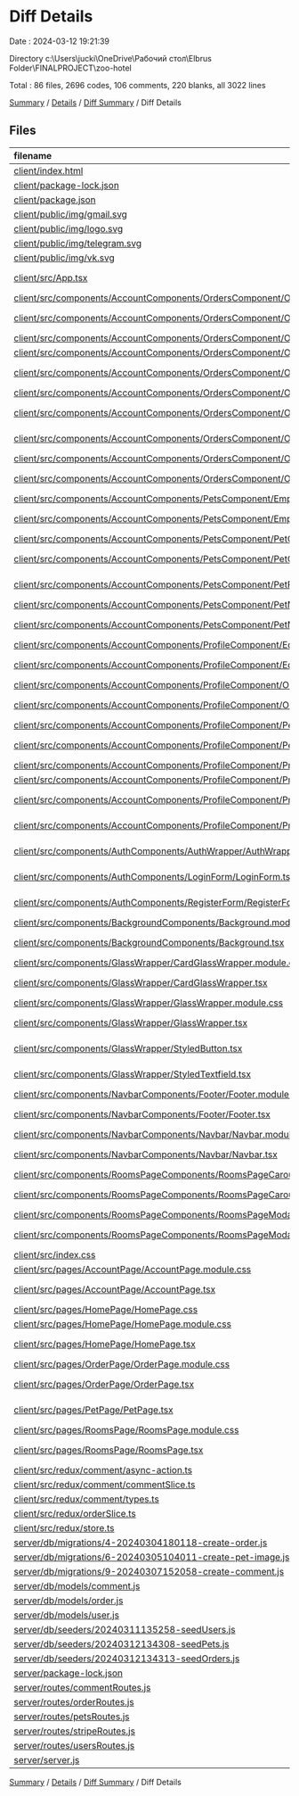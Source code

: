 # Diff Details

Date : 2024-03-12 19:21:39

Directory c:\\Users\\jucki\\OneDrive\\Рабочий стол\\Elbrus Folder\\FINALPROJECT\\zoo-hotel

Total : 86 files,  2696 codes, 106 comments, 220 blanks, all 3022 lines

[Summary](results.md) / [Details](details.md) / [Diff Summary](diff.md) / Diff Details

## Files
| filename | language | code | comment | blank | total |
| :--- | :--- | ---: | ---: | ---: | ---: |
| [client/index.html](/client/index.html) | HTML | 3 | 0 | 0 | 3 |
| [client/package-lock.json](/client/package-lock.json) | JSON | 64 | 0 | 0 | 64 |
| [client/package.json](/client/package.json) | JSON | 2 | 0 | 0 | 2 |
| [client/public/img/gmail.svg](/client/public/img/gmail.svg) | XML | 1 | 0 | 0 | 1 |
| [client/public/img/logo.svg](/client/public/img/logo.svg) | XML | 9 | 0 | 0 | 9 |
| [client/public/img/telegram.svg](/client/public/img/telegram.svg) | XML | 1 | 0 | 0 | 1 |
| [client/public/img/vk.svg](/client/public/img/vk.svg) | XML | 1 | 0 | 0 | 1 |
| [client/src/App.tsx](/client/src/App.tsx) | TypeScript JSX | 11 | 0 | -1 | 10 |
| [client/src/components/AccountComponents/OrdersComponent/OrderCard.module.css](/client/src/components/AccountComponents/OrdersComponent/OrderCard.module.css) | CSS | 130 | 0 | 27 | 157 |
| [client/src/components/AccountComponents/OrdersComponent/OrderCard.tsx](/client/src/components/AccountComponents/OrdersComponent/OrderCard.tsx) | TypeScript JSX | 63 | 1 | 9 | 73 |
| [client/src/components/AccountComponents/OrdersComponent/OrderCardList.css](/client/src/components/AccountComponents/OrdersComponent/OrderCardList.css) | CSS | -138 | 0 | -28 | -166 |
| [client/src/components/AccountComponents/OrdersComponent/OrderCardList.module.css](/client/src/components/AccountComponents/OrdersComponent/OrderCardList.module.css) | CSS | 38 | 0 | 6 | 44 |
| [client/src/components/AccountComponents/OrdersComponent/OrderCardList.tsx](/client/src/components/AccountComponents/OrdersComponent/OrderCardList.tsx) | TypeScript JSX | 122 | 1 | 6 | 129 |
| [client/src/components/AccountComponents/OrdersComponent/OrderPostModal.module.css](/client/src/components/AccountComponents/OrdersComponent/OrderPostModal.module.css) | CSS | 19 | 0 | 3 | 22 |
| [client/src/components/AccountComponents/OrdersComponent/OrderPostModal.tsx](/client/src/components/AccountComponents/OrdersComponent/OrderPostModal.tsx) | TypeScript JSX | 16 | 0 | -3 | 13 |
| [client/src/components/AccountComponents/OrdersComponent/OrderProgressBar.tsx](/client/src/components/AccountComponents/OrdersComponent/OrderProgressBar.tsx) | TypeScript JSX | 72 | 0 | 12 | 84 |
| [client/src/components/AccountComponents/OrdersComponent/OrdersComponent.module.css](/client/src/components/AccountComponents/OrdersComponent/OrdersComponent.module.css) | CSS | 10 | 0 | 4 | 14 |
| [client/src/components/AccountComponents/OrdersComponent/OrdersComponent.tsx](/client/src/components/AccountComponents/OrdersComponent/OrdersComponent.tsx) | TypeScript JSX | 19 | 0 | 0 | 19 |
| [client/src/components/AccountComponents/PetsComponent/EmptyPet.module.css](/client/src/components/AccountComponents/PetsComponent/EmptyPet.module.css) | CSS | 3 | 0 | 0 | 3 |
| [client/src/components/AccountComponents/PetsComponent/EmptyPet.tsx](/client/src/components/AccountComponents/PetsComponent/EmptyPet.tsx) | TypeScript JSX | 4 | 0 | 1 | 5 |
| [client/src/components/AccountComponents/PetsComponent/PetCard.module.css](/client/src/components/AccountComponents/PetsComponent/PetCard.module.css) | CSS | 58 | 3 | 6 | 67 |
| [client/src/components/AccountComponents/PetsComponent/PetCard.tsx](/client/src/components/AccountComponents/PetsComponent/PetCard.tsx) | TypeScript JSX | 57 | 0 | 3 | 60 |
| [client/src/components/AccountComponents/PetsComponent/PetForm.tsx](/client/src/components/AccountComponents/PetsComponent/PetForm.tsx) | TypeScript JSX | 42 | 2 | 1 | 45 |
| [client/src/components/AccountComponents/PetsComponent/PetMenu.module.css](/client/src/components/AccountComponents/PetsComponent/PetMenu.module.css) | CSS | 41 | 0 | 9 | 50 |
| [client/src/components/AccountComponents/PetsComponent/PetMenu.tsx](/client/src/components/AccountComponents/PetsComponent/PetMenu.tsx) | TypeScript JSX | 12 | 0 | 1 | 13 |
| [client/src/components/AccountComponents/ProfileComponent/EditModal.module.css](/client/src/components/AccountComponents/ProfileComponent/EditModal.module.css) | CSS | 20 | 1 | 1 | 22 |
| [client/src/components/AccountComponents/ProfileComponent/EditModal.tsx](/client/src/components/AccountComponents/ProfileComponent/EditModal.tsx) | TypeScript JSX | 112 | 1 | 7 | 120 |
| [client/src/components/AccountComponents/ProfileComponent/OrderCardMini.module.css](/client/src/components/AccountComponents/ProfileComponent/OrderCardMini.module.css) | CSS | 8 | 0 | 0 | 8 |
| [client/src/components/AccountComponents/ProfileComponent/OrderCardMini.tsx](/client/src/components/AccountComponents/ProfileComponent/OrderCardMini.tsx) | TypeScript JSX | 7 | 0 | 1 | 8 |
| [client/src/components/AccountComponents/ProfileComponent/PetCardMini.module.css](/client/src/components/AccountComponents/ProfileComponent/PetCardMini.module.css) | CSS | 7 | 0 | 2 | 9 |
| [client/src/components/AccountComponents/ProfileComponent/PetCardMini.tsx](/client/src/components/AccountComponents/ProfileComponent/PetCardMini.tsx) | TypeScript JSX | 10 | 0 | 2 | 12 |
| [client/src/components/AccountComponents/ProfileComponent/Profile.module.css](/client/src/components/AccountComponents/ProfileComponent/Profile.module.css) | CSS | 19 | 3 | 4 | 26 |
| [client/src/components/AccountComponents/ProfileComponent/ProfileCard.module.css](/client/src/components/AccountComponents/ProfileComponent/ProfileCard.module.css) | CSS | 2 | 2 | 0 | 4 |
| [client/src/components/AccountComponents/ProfileComponent/ProfileCard.tsx](/client/src/components/AccountComponents/ProfileComponent/ProfileCard.tsx) | TypeScript JSX | -31 | -1 | -5 | -37 |
| [client/src/components/AccountComponents/ProfileComponent/ProfileComponent.tsx](/client/src/components/AccountComponents/ProfileComponent/ProfileComponent.tsx) | TypeScript JSX | 5 | 0 | 2 | 7 |
| [client/src/components/AuthComponents/AuthWrapper/AuthWrapper.tsx](/client/src/components/AuthComponents/AuthWrapper/AuthWrapper.tsx) | TypeScript JSX | -2 | 0 | 0 | -2 |
| [client/src/components/AuthComponents/LoginForm/LoginForm.tsx](/client/src/components/AuthComponents/LoginForm/LoginForm.tsx) | TypeScript JSX | 81 | 2 | 5 | 88 |
| [client/src/components/AuthComponents/RegisterForm/RegisterForm.tsx](/client/src/components/AuthComponents/RegisterForm/RegisterForm.tsx) | TypeScript JSX | 46 | -1 | 13 | 58 |
| [client/src/components/BackgroundComponents/Background.module.css](/client/src/components/BackgroundComponents/Background.module.css) | CSS | 94 | 3 | 14 | 111 |
| [client/src/components/BackgroundComponents/Background.tsx](/client/src/components/BackgroundComponents/Background.tsx) | TypeScript JSX | 17 | 0 | 2 | 19 |
| [client/src/components/GlassWrapper/CardGlassWrapper.module.css](/client/src/components/GlassWrapper/CardGlassWrapper.module.css) | CSS | 15 | 0 | 2 | 17 |
| [client/src/components/GlassWrapper/CardGlassWrapper.tsx](/client/src/components/GlassWrapper/CardGlassWrapper.tsx) | TypeScript JSX | 10 | 0 | 2 | 12 |
| [client/src/components/GlassWrapper/GlassWrapper.module.css](/client/src/components/GlassWrapper/GlassWrapper.module.css) | CSS | 26 | 0 | 3 | 29 |
| [client/src/components/GlassWrapper/GlassWrapper.tsx](/client/src/components/GlassWrapper/GlassWrapper.tsx) | TypeScript JSX | 13 | 0 | 2 | 15 |
| [client/src/components/GlassWrapper/StyledButton.tsx](/client/src/components/GlassWrapper/StyledButton.tsx) | TypeScript JSX | 28 | 0 | 3 | 31 |
| [client/src/components/GlassWrapper/StyledTextfield.tsx](/client/src/components/GlassWrapper/StyledTextfield.tsx) | TypeScript JSX | 33 | 0 | 5 | 38 |
| [client/src/components/NavbarComponents/Footer/Footer.module.css](/client/src/components/NavbarComponents/Footer/Footer.module.css) | CSS | 14 | 0 | 2 | 16 |
| [client/src/components/NavbarComponents/Footer/Footer.tsx](/client/src/components/NavbarComponents/Footer/Footer.tsx) | TypeScript JSX | 13 | 0 | 1 | 14 |
| [client/src/components/NavbarComponents/Navbar/Navbar.module.css](/client/src/components/NavbarComponents/Navbar/Navbar.module.css) | CSS | 32 | 0 | 1 | 33 |
| [client/src/components/NavbarComponents/Navbar/Navbar.tsx](/client/src/components/NavbarComponents/Navbar/Navbar.tsx) | TypeScript JSX | 30 | 0 | 1 | 31 |
| [client/src/components/RoomsPageComponents/RoomsPageCarousel.module.css](/client/src/components/RoomsPageComponents/RoomsPageCarousel.module.css) | CSS | 17 | 8 | 6 | 31 |
| [client/src/components/RoomsPageComponents/RoomsPageCarousel.tsx](/client/src/components/RoomsPageComponents/RoomsPageCarousel.tsx) | TypeScript JSX | 38 | 0 | 0 | 38 |
| [client/src/components/RoomsPageComponents/RoomsPageModal.module.css](/client/src/components/RoomsPageComponents/RoomsPageModal.module.css) | CSS | 48 | 2 | 11 | 61 |
| [client/src/components/RoomsPageComponents/RoomsPageModal.tsx](/client/src/components/RoomsPageComponents/RoomsPageModal.tsx) | TypeScript JSX | 405 | 15 | 7 | 427 |
| [client/src/index.css](/client/src/index.css) | CSS | 27 | 12 | 7 | 46 |
| [client/src/pages/AccountPage/AccountPage.module.css](/client/src/pages/AccountPage/AccountPage.module.css) | CSS | 0 | 0 | 4 | 4 |
| [client/src/pages/AccountPage/AccountPage.tsx](/client/src/pages/AccountPage/AccountPage.tsx) | TypeScript JSX | -7 | 0 | 0 | -7 |
| [client/src/pages/HomePage/HomePage.css](/client/src/pages/HomePage/HomePage.css) | CSS | 34 | 15 | 10 | 59 |
| [client/src/pages/HomePage/HomePage.module.css](/client/src/pages/HomePage/HomePage.module.css) | CSS | 83 | 8 | 10 | 101 |
| [client/src/pages/HomePage/HomePage.tsx](/client/src/pages/HomePage/HomePage.tsx) | TypeScript JSX | 89 | 16 | 6 | 111 |
| [client/src/pages/OrderPage/OrderPage.module.css](/client/src/pages/OrderPage/OrderPage.module.css) | CSS | -7 | 0 | 0 | -7 |
| [client/src/pages/OrderPage/OrderPage.tsx](/client/src/pages/OrderPage/OrderPage.tsx) | TypeScript JSX | 1 | 0 | 1 | 2 |
| [client/src/pages/PetPage/PetPage.tsx](/client/src/pages/PetPage/PetPage.tsx) | TypeScript JSX | 6 | 0 | 0 | 6 |
| [client/src/pages/RoomsPage/RoomsPage.module.css](/client/src/pages/RoomsPage/RoomsPage.module.css) | CSS | 57 | 1 | 7 | 65 |
| [client/src/pages/RoomsPage/RoomsPage.tsx](/client/src/pages/RoomsPage/RoomsPage.tsx) | TypeScript JSX | 2 | 0 | 2 | 4 |
| [client/src/redux/comment/async-action.ts](/client/src/redux/comment/async-action.ts) | TypeScript | 18 | 0 | 3 | 21 |
| [client/src/redux/comment/commentSlice.ts](/client/src/redux/comment/commentSlice.ts) | TypeScript | 19 | 0 | 3 | 22 |
| [client/src/redux/comment/types.ts](/client/src/redux/comment/types.ts) | TypeScript | 13 | 0 | 4 | 17 |
| [client/src/redux/orderSlice.ts](/client/src/redux/orderSlice.ts) | TypeScript | 1 | 0 | 0 | 1 |
| [client/src/redux/store.ts](/client/src/redux/store.ts) | TypeScript | 4 | 0 | 0 | 4 |
| [server/db/migrations/4-20240304180118-create-order.js](/server/db/migrations/4-20240304180118-create-order.js) | JavaScript | 3 | 0 | 0 | 3 |
| [server/db/migrations/6-20240305104011-create-pet-image.js](/server/db/migrations/6-20240305104011-create-pet-image.js) | JavaScript | 1 | 0 | 0 | 1 |
| [server/db/migrations/9-20240307152058-create-comment.js](/server/db/migrations/9-20240307152058-create-comment.js) | JavaScript | 9 | 0 | 0 | 9 |
| [server/db/models/comment.js](/server/db/models/comment.js) | JavaScript | 2 | 0 | 0 | 2 |
| [server/db/models/order.js](/server/db/models/order.js) | JavaScript | 1 | 0 | 0 | 1 |
| [server/db/models/user.js](/server/db/models/user.js) | JavaScript | 1 | 0 | 0 | 1 |
| [server/db/seeders/20240311135258-seedUsers.js](/server/db/seeders/20240311135258-seedUsers.js) | JavaScript | 44 | 1 | 2 | 47 |
| [server/db/seeders/20240312134308-seedPets.js](/server/db/seeders/20240312134308-seedPets.js) | JavaScript | 34 | 1 | 3 | 38 |
| [server/db/seeders/20240312134313-seedOrders.js](/server/db/seeders/20240312134313-seedOrders.js) | JavaScript | 46 | 1 | 3 | 50 |
| [server/package-lock.json](/server/package-lock.json) | JSON | 390 | 0 | 0 | 390 |
| [server/routes/commentRoutes.js](/server/routes/commentRoutes.js) | JavaScript | 32 | 9 | 5 | 46 |
| [server/routes/orderRoutes.js](/server/routes/orderRoutes.js) | JavaScript | 2 | 0 | 0 | 2 |
| [server/routes/petsRoutes.js](/server/routes/petsRoutes.js) | JavaScript | -15 | 0 | 0 | -15 |
| [server/routes/stripeRoutes.js](/server/routes/stripeRoutes.js) | JavaScript | 24 | 0 | 0 | 24 |
| [server/routes/usersRoutes.js](/server/routes/usersRoutes.js) | JavaScript | 3 | 0 | 0 | 3 |
| [server/server.js](/server/server.js) | JavaScript | 2 | 0 | 0 | 2 |

[Summary](results.md) / [Details](details.md) / [Diff Summary](diff.md) / Diff Details